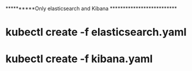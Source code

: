 

**********Only elasticsearch and Kibana **************************

# kubectl create -f elasticsearch.yaml 

# kubectl create -f kibana.yaml
